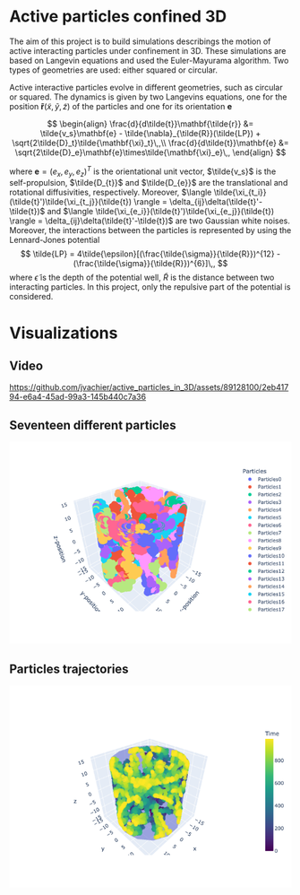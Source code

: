 # Active particles confined 3D

The aim of this project is to build simulations describings the motion of active interacting particles under confinement in 3D. These simulations are based on Langevin equations and used the Euler-Mayurama algorithm. Two types of geometries are used: either squared or circular.

Active interactive particles evolve in different geometries, such as circular or squared. The dynamics is given by two Langevins equations, one for the position $\mathbf{\tilde{r}}(\tilde{x},\tilde{y},\tilde{z})$ of the particles and one for its orientation $\mathbf{e}$

$$
\begin{align}
\frac{d}{d\tilde{t}}\mathbf{\tilde{r}} &= \tilde{v_s}\mathbf{e} - \tilde{\nabla}_{\tilde{R}}(\tilde{LP}) + \sqrt{2\tilde{D}_t}\tilde{\mathbf{\xi}_t}\,,\\
\frac{d}{d\tilde{t}}\mathbf{e} &= \sqrt{2\tilde{D}_e}\mathbf{e}\times\tilde{\mathbf{\xi}_e}\,,
\end{align}
$$

where $\mathbf{e} = (e_x,e_y,e_z)^{T}$ is the orientational unit vector, $\tilde{v_s}$ is the self-propulsion, $\tilde{D_{t}}$ and $\tilde{D_{e}}$ are the translational and rotational diffusivities, respectively. Moreover, $\langle \tilde{\xi_{t_i}}(\tilde{t}')\tilde{\xi_{t_j}}(\tilde{t}) \rangle = \delta_{ij}\delta(\tilde{t}'-\tilde{t})$ and $\langle \tilde{\xi_{e_i}}(\tilde{t}')\tilde{\xi_{e_j}}(\tilde{t}) \rangle = \delta_{ij}\delta(\tilde{t}'-\tilde{t})$ are two Gaussian white noises. Moreover, the interactions between the particles is represented by using the Lennard-Jones  potential
$$
\tilde{LP} = 4\tilde{\epsilon}[(\frac{\tilde{\sigma}}{\tilde{R}})^{12} - (\frac{\tilde{\sigma}}{\tilde{R}})^{6}]\,,
$$
where $\tilde{\epsilon}$ is the depth of the potential well, $\tilde{R}$ is the distance between two interacting particles. In this project, only the repulsive part of the potential is considered.

# Visualizations

## Video
https://github.com/jvachier/active_particles_in_3D/assets/89128100/2eb41794-e6a4-45ad-99a3-145b440c7a36


## Seventeen different particles
![plot](./src/figures/particles.png)

## Particles trajectories
![plot](./src/figures/particles_time.png)

